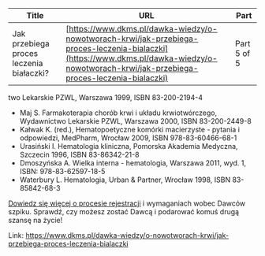 | **Title**       | **URL**           | **Part**              |
|-----------------|-------------------|-----------------------|
| Jak przebiega proces leczenia białaczki?         | [https://www.dkms.pl/dawka-wiedzy/o-nowotworach-krwi/jak-przebiega-proces-leczenia-bialaczki](https://www.dkms.pl/dawka-wiedzy/o-nowotworach-krwi/jak-przebiega-proces-leczenia-bialaczki)    | Part 5 of 5          |

two Lekarskie PZWL, Warszawa 1999, ISBN 83\-200\-2194\-4
* Maj S. Farmakoterapia chorób krwi i układu krwiotwórczego, Wydawnictwo Lekarskie PZWL, Warszawa 2000, ISBN 83\-200\-2449\-8
* Kałwak K. (red.), Hematopoetyczne komórki macierzyste \- pytania i odpowiedzi, MedPharm, Wrocław 2009, ISBN 978\-83\-60466\-68\-1
* Urasiński I. Hematologia kliniczna, Pomorska Akademia Medyczna, Szczecin 1996, ISBN 83\-86342\-21\-8
* Dmoszyńska A. Wielka interna \- hematologia, Warszawa 2011, wyd. 1, ISBN: 978\-83\-62597\-18\-5
* Waterbury L. Hematologia, Urban \& Partner, Wrocław 1998, ISBN 83\-85842\-68\-3


[Dowiedz się więcej o procesie rejestracji](https://www.dkms.pl/dawka-wiedzy/o-rejestracji) i wymaganiach wobec Dawców szpiku. Sprawdź, czy możesz zostać Dawcą i podarować komuś drugą szansę na życie!



Link: https://www.dkms.pl/dawka-wiedzy/o-nowotworach-krwi/jak-przebiega-proces-leczenia-bialaczki
